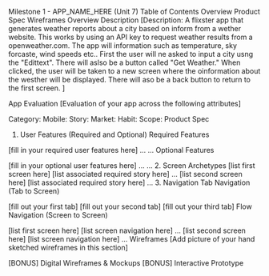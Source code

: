 Milestone 1 - APP_NAME_HERE (Unit 7)
Table of Contents
Overview
Product Spec
Wireframes
Overview
Description
[Description: A flixster app that generates weather reports about a city based on inform from a wether website. This works by using an API key to request weather results from a openweather.com. The app will information such as temperature, sky forcaste, wind speeds etc.. First the user will ne asked to input a city usng the "Edittext". There will aslso be a button called "Get Weather." When clicked, the user will be taken to a new screen where the oinformation about the westher will be displayed. There will aso be a back button to return to the first screen.
]

App Evaluation
[Evaluation of your app across the following attributes]

Category:
Mobile:
Story:
Market:
Habit:
Scope:
Product Spec
1. User Features (Required and Optional)
Required Features

[fill in your required user features here]
...
...
Optional Features

[fill in your optional user features here]
...
...
2. Screen Archetypes
[list first screen here]
[list associated required story here]
...
[list second screen here]
[list associated required story here]
...
3. Navigation
Tab Navigation (Tab to Screen)

[fill out your first tab]
[fill out your second tab]
[fill out your third tab]
Flow Navigation (Screen to Screen)

[list first screen here]
[list screen navigation here]
...
[list second screen here]
[list screen navigation here]
...
Wireframes
[Add picture of your hand sketched wireframes in this section] 



[BONUS] Digital Wireframes & Mockups
[BONUS] Interactive Prototype



